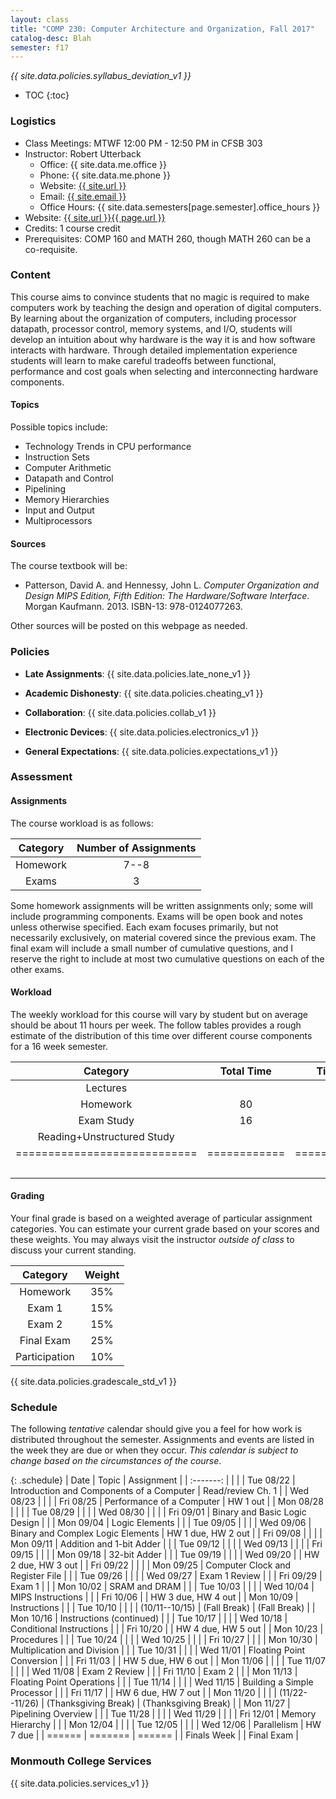 ```yaml
---
layout: class
title: "COMP 230: Computer Architecture and Organization, Fall 2017"
catalog-desc: Blah
semester: f17
---
```


*{{ site.data.policies.syllabus_deviation_v1 }}*

* TOC
{:toc}

### Logistics

* Class Meetings: MTWF 12:00 PM - 12:50 PM in CFSB 303
* Instructor: Robert Utterback
  * Office: {{ site.data.me.office }}
  * Phone: {{ site.data.me.phone }}
  * Website: <a href="{{ site.url }}">{{ site.url }}</a>
  * Email: <a href="mailto:{{ site.email }}">{{ site.email }}</a>
  * Office Hours: {{ site.data.semesters[page.semester].office_hours }}
* Website: <a href="{{ site.url }}{{ page.url }}">{{ site.url }}{{ page.url }}</a>
* Credits: 1 course credit
* Prerequisites: COMP 160 and MATH 260, though MATH 260 can be a co-requisite.

### Content

This course aims to convince students that no magic is required to
make computers work by teaching the design and operation of digital
computers. By learning about the organization of computers, including
processor datapath, processor control, memory systems, and I/O,
students will develop an intuition about why hardware is the way it is
and how software interacts with hardware. Through detailed
implementation experience students will learn to make careful
tradeoffs between functional, performance and cost goals when
selecting and interconnecting hardware components.

#### Topics

Possible topics include:

* Technology Trends in CPU performance
* Instruction Sets
* Computer Arithmetic
* Datapath and Control
* Pipelining
* Memory Hierarchies
* Input and Output
* Multiprocessors

#### Sources

The course textbook will be:

* Patterson, David A. and Hennessy, John L. *Computer Organization and
Design MIPS Edition, Fifth Edition: The Hardware/Software
Interface*. Morgan Kaufmann. 2013. ISBN-13: 978-0124077263.

Other sources will be posted on this webpage as needed.

### Policies

* **Late Assignments**: {{ site.data.policies.late_none_v1 }}

* **Academic Dishonesty**: {{ site.data.policies.cheating_v1 }}

* **Collaboration**: {{ site.data.policies.collab_v1 }}

* **Electronic Devices**: {{ site.data.policies.electronics_v1 }}

* **General Expectations**: {{ site.data.policies.expectations_v1 }}

### Assessment

#### Assignments

The course workload is as follows:

| Category | Number of Assignments |
| :-----:  |             :-------: |
| Homework |                  7--8 |
| Exams    |                     3 |

Some homework assignments will be written assignments only; some will
include programming components. Exams will be open book and notes
unless otherwise specified. Each exam focuses primarily, but not
necessarily exclusively, on material covered since the previous
exam. The final exam will include a small number of cumulative
questions, and I reserve the right to include at most two cumulative
questions on each of the other exams.

#### Workload

The weekly workload for this course will vary by student but on
average should be about 11 hours per week. The follow tables provides
a rough estimate of the distribution of this time over different
course components for a 16 week semester.

| Category                     | Total Time   |     Time/week (hours) |
| :-----:                      | :-------:    |   :-----------------: |
| Lectures                     |              |                     3 |
| Homework                     | 80           |                     5 |
| Exam Study                   | 16           |                     1 |
| Reading+Unstructured Study   |              |                     2 |
| ============================ | ============ | ===================== |
|                              |              |                    11 |

#### Grading

Your final grade is based on a weighted average of particular
assignment categories. You can estimate your current grade based on
your scores and these weights. You may always visit the instructor
*outside of class* to discuss your current standing.

| Category      |    Weight |
| :-----:       | :-------: |
| Homework      |       35% |
| Exam 1        |       15% |
| Exam 2        |       15% |
| Final Exam    |       25% |
| Participation |       10% |

{{ site.data.policies.gradescale_std_v1 }}

### Schedule
The following *tentative* calendar should give you a feel for how work is
distributed throughout the semester. Assignments and events are listed
in the week they are due or when they occur. *This calendar is subject
to change based on the circumstances of the course*.

{: .schedule}
| Date           | Topic                                     | Assignment           |
| :-------:      |                                           |                      |
| Tue 08/22      | Introduction and Components of a Computer | Read/review Ch. 1    |
| Wed 08/23      |                                           |                      |
| Fri 08/25      | Performance of a Computer                 | HW 1 out             |
| Mon 08/28      |                                           |                      |
| Tue 08/29      |                                           |                      |
| Wed 08/30      |                                           |                      |
| Fri 09/01      | Binary and Basic Logic Design             |                      |
| Mon 09/04      | Logic Elements                            |                      |
| Tue 09/05      |                                           |                      |
| Wed 09/06      | Binary and Complex Logic Elements         | HW 1 due, HW 2 out   |
| Fri 09/08      |                                           |                      |
| Mon 09/11      | Addition and 1-bit Adder                  |                      |
| Tue 09/12      |                                           |                      |
| Wed 09/13      |                                           |                      |
| Fri 09/15      |                                           |                      |
| Mon 09/18      | 32-bit Adder                              |                      |
| Tue 09/19      |                                           |                      |
| Wed 09/20      |                                           | HW 2 due, HW 3 out   |
| Fri 09/22      |                                           |                      |
| Mon 09/25      | Computer Clock and Register File          |                      |
| Tue 09/26      |                                           |                      |
| Wed 09/27      | Exam 1  Review                            |                      |
| Fri 09/29      | Exam 1                                    |                      |
| Mon 10/02      | SRAM and DRAM                             |                      |
| Tue 10/03      |                                           |                      |
| Wed 10/04      | MIPS Instructions                         |                      |
| Fri 10/06      |                                           | HW 3 due, HW 4 out   |
| Mon 10/09      | Instructions                              |                      |
| Tue 10/10      |                                           |                      |
| (10/11--10/15) | (Fall Break)                              | (Fall Break)         |
| Mon 10/16      | Instructions (continued)                  |                      |
| Tue 10/17      |                                           |                      |
| Wed 10/18      | Conditional Instructions                  |                      |
| Fri 10/20      |                                           | HW 4 due, HW 5 out   |
| Mon 10/23      | Procedures                                |                      |
| Tue 10/24      |                                           |                      |
| Wed 10/25      |                                           |                      |
| Fri 10/27      |                                           |                      |
| Mon 10/30      | Multiplication and Division               |                      |
| Tue 10/31      |                                           |                      |
| Wed 11/01      | Floating Point Conversion                 |                      |
| Fri 11/03      |                                           | HW 5 due, HW 6 out   |
| Mon 11/06      |                                           |                      |
| Tue 11/07      |                                           |                      |
| Wed 11/08      | Exam 2 Review                             |                      |
| Fri 11/10      | Exam 2                                    |                      |
| Mon 11/13      | Floating Point Operations                 |                      |
| Tue 11/14      |                                           |                      |
| Wed 11/15      | Building a Simple Processor               |                      |
| Fri 11/17      |                                           | HW 6 due, HW 7 out   |
| Mon 11/20      |                                           |                      |
| (11/22--11/26) | (Thanksgiving Break)                      | (Thanksgiving Break) |
| Mon 11/27      | Pipelining Overview                       |                      |
| Tue 11/28      |                                           |                      |
| Wed 11/29      |                                           |                      |
| Fri 12/01      | Memory Hierarchy                          |                      |
| Mon 12/04      |                                           |                      |
| Tue 12/05      |                                           |                      |
| Wed 12/06      | Parallelism                               | HW 7 due             |
| ======         | =======                                   | ======               |
| Finals Week    |                                           | Final Exam           |

### Monmouth College Services

{{ site.data.policies.services_v1 }}
